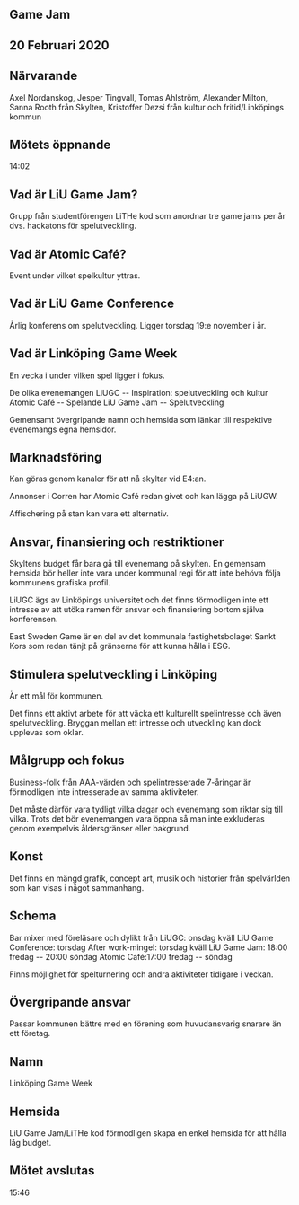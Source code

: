 ## Game Jam
## 20 Februari 2020

## Närvarande
Axel Nordanskog, Jesper Tingvall, Tomas Ahlström, Alexander Milton, Sanna Rooth från Skylten, Kristoffer Dezsi från kultur och fritid/Linköpings kommun

## Mötets öppnande
14:02

## Vad är LiU Game Jam?
Grupp från studentförengen LiTHe kod som anordnar tre game jams per år dvs. hackatons för spelutveckling.

## Vad är Atomic Café?
Event under vilket spelkultur yttras.

## Vad är LiU Game Conference
Årlig konferens om spelutveckling.
Ligger torsdag 19:e november i år.

## Vad är Linköping Game Week
En vecka i under vilken spel ligger i fokus.

De olika evenemangen 
LiUGC -- Inspiration: spelutveckling och kultur
Atomic Café -- Spelande
LiU Game Jam -- Spelutveckling

Gemensamt övergripande namn och hemsida som länkar till respektive evenemangs egna hemsidor.

## Marknadsföring
Kan göras genom kanaler för att nå skyltar vid E4:an.

Annonser i Corren har Atomic Café redan givet och kan lägga på LiUGW.

Affischering på stan kan vara ett alternativ.

## Ansvar, finansiering och restriktioner
Skyltens budget får bara gå till evenemang på skylten.
En gemensam hemsida bör heller inte vara under kommunal regi för att inte behöva följa kommunens grafiska profil.

LiUGC ägs av Linköpings universitet och det finns förmodligen inte ett intresse av att utöka ramen för ansvar och finansiering bortom själva konferensen.

East Sweden Game är en del av det kommunala fastighetsbolaget Sankt Kors som redan tänjt på gränserna för att kunna hålla i ESG.

## Stimulera spelutveckling i Linköping
Är ett mål för kommunen.

Det finns ett aktivt arbete för att väcka ett kulturellt spelintresse och även spelutveckling.
Bryggan mellan ett intresse och utveckling kan dock upplevas som oklar.

## Målgrupp och fokus
Business-folk från AAA-värden och spelintresserade 7-åringar är förmodligen inte intresserade av samma aktiviteter.

Det måste därför vara tydligt vilka dagar och evenemang som riktar sig till vilka.
Trots det bör evenemangen vara öppna så man inte exkluderas genom exempelvis åldersgränser eller bakgrund.

## Konst
Det finns en mängd grafik, concept art, musik och historier från spelvärlden som kan visas i något sammanhang.

## Schema
Bar mixer med föreläsare och dylikt från LiUGC: onsdag kväll
LiU Game Conference: torsdag
After work-mingel: torsdag kväll
LiU Game Jam: 18:00 fredag -- 20:00 söndag
Atomic Café:17:00 fredag -- söndag

Finns möjlighet för spelturnering och andra aktiviteter tidigare i veckan.

## Övergripande ansvar
Passar kommunen bättre med en förening som huvudansvarig snarare än ett företag.

## Namn
Linköping Game Week

## Hemsida
LiU Game Jam/LiTHe kod förmodligen skapa en enkel hemsida för att hålla låg budget.

## Mötet avslutas
15:46

